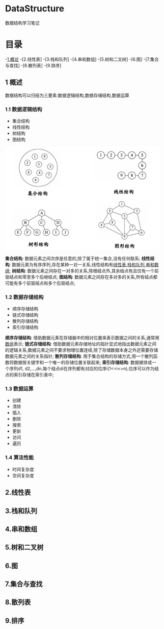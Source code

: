 # DataStructure
数据结构学习笔记

# 目录

<!-- MarkdownTOC depth=4 -->

-[1.概论](#Introduction)
-[2.线性表]
-[3.栈和队列]
-[4.串和数组]
-[5.树和二叉树]
-[6.图]
-[7.集合与查找]
-[8.散列表]
-[9.排序]

<a name="Introduction"></a>

## 1 概述

数据结构可以归结为三要素:数据逻辑结构,数据存储结构,数据运算

### 1.1 数据逻辑结构

- 集合结构
- 线性结构
- 树结构
- 图结构

![](img/img0.png)

**集合结构**: 数据元素之间次序是任意的,除了属于统一集合,没有任何联系;
**线性结构**: 数据元素为有序序列,存在某种一对一关系,线性结构有[线性表](#LinearList),[栈和队列](#StackQueue),[串和数组](#StringArray);
**树结构**: 数据元素之间存在一对多的关系,除根结点外,其余结点有且仅有一个前驱结点和零至多个后继结点;
**图结构**: 数据元素之间存在多对多的关系,所有结点都可能有多个前驱结点和多个后驱结点;

### 1.2 数据存储结构

- 顺序存储结构
- 链式存储结构
- 散列存储结构
- 索引存储结构

**顺序存储结构**: 借助数据元素在存储器中的相对位置来表示数据之间的关系,通常用[数组](#StringArray)表示;
**链式存储结构**: 借助数据元素存储地址的指针显式地指出数据元素之间的逻辑关系,数据元素之间不要求物理位置连续,除了存储数据本身之外还需要存储数据元素之间的关系指针;
**散列存储结构**: 用于集合结构的存储方式,用一个散列函数将数据按关键字和一个唯一的存储位置关联起来;
**索引存储结构**: 数据被排成一个序列d1, d2,...,dn,每个结点di在序列都有对应的位序i(1<=i<=n),位序可以作为结点的索引存储在索引表中;

### 1.3 数据运算

- 创建
- 清除
- 插入
- 删除
- 搜索
- 更新
- 访问
- 遍历

### 1.4 算法性能

- 时间复杂度
- 空间复杂度

<a name="LinearList"></a>

## 2.线性表

<a name="StackQueue"></a>

## 3.栈和队列

<a name="StringArray"></a>

## 4.串和数组

<a name="TreeBinarytree"></a>

## 5.树和二叉树

<a name="Graph"></a>

## 6.图

<a name="SetSearch"></a>

## 7.集合与查找

<a name="Hashtable"></a>

## 8.散列表

<a name="Sorting"></a>

## 9.排序
